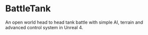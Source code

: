# BattleTank
An open world head to head tank battle with simple AI, terrain and advanced control system in Unreal 4.
